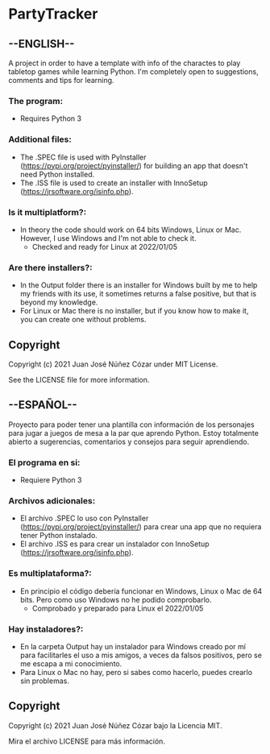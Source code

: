# PartyTracker

## --ENGLISH--

A project in order to have a template with info of the charactes to play tabletop games while learning Python.
I'm completely open to suggestions, comments and tips for learning.

### The program:

* Requires Python 3

### Additional files:

* The .SPEC file is used with PyInstaller (https://pypi.org/project/pyinstaller/) for building an app that doesn't need Python installed.
* The .ISS file is used to create an installer with InnoSetup (https://jrsoftware.org/isinfo.php).

### Is it multiplatform?:

* In theory the code should work on 64 bits Windows, Linux or Mac. However, I use Windows and I'm not able to check it.
  * Checked and ready for Linux at 2022/01/05

### Are there installers?:

* In the Output folder there is an installer for Windows built by me to help my friends with its use, it sometimes returns a false positive, but that is beyond my knowledge.
* For Linux or Mac there is no installer, but if you know how to make it, you can create one without problems.

## Copyright

Copyright (c) 2021 Juan José Núñez Cózar under MIT License.

See the LICENSE file for more information.


## --ESPAÑOL--

Proyecto para poder tener una plantilla con información de los personajes para jugar a juegos de mesa a la par que aprendo Python.
Estoy totalmente abierto a sugerencias, comentarios y consejos para seguir aprendiendo.

### El programa en si:

* Requiere Python 3

### Archivos adicionales:

* El archivo .SPEC lo uso con PyInstaller (https://pypi.org/project/pyinstaller/) para crear una app que no requiera tener Python instalado.
* El archivo .ISS es para crear un instalador con InnoSetup (https://jrsoftware.org/isinfo.php).

### Es multiplataforma?:

* En principio el código debería funcionar en Windows, Linux o Mac de 64 bits. Pero como uso Windows no he podido comprobarlo.
  * Comprobado y preparado para Linux el 2022/01/05
  
### Hay instaladores?:

* En la carpeta Output hay un instalador para Windows creado por mí para facilitarles el uso a mis amigos, a veces da falsos positivos, pero se me escapa a mi conocimiento.
* Para Linux o Mac no hay, pero si sabes como hacerlo, puedes crearlo sin problemas.

## Copyright

Copyright (c) 2021 Juan José Núñez Cózar bajo la Licencia MIT.

Mira el archivo LICENSE para más información.
